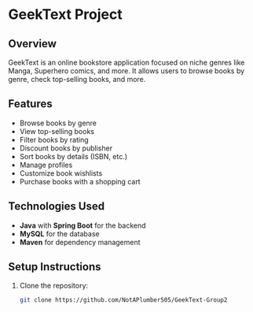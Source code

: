 # GeekText Project

## Overview
GeekText is an online bookstore application focused on niche genres like Manga, Superhero comics, and more. It allows users to browse books by genre, check top-selling books, and more.

## Features
- Browse books by genre
- View top-selling books
- Filter books by rating
- Discount books by publisher
- Sort books by details (ISBN, etc.)
- Manage profiles
- Customize book wishlists
- Purchase books with a shopping cart

## Technologies Used
- **Java** with **Spring Boot** for the backend
- **MySQL** for the database
- **Maven** for dependency management

## Setup Instructions
1. Clone the repository:
   ```bash
   git clone https://github.com/NotAPlumber505/GeekText-Group2
